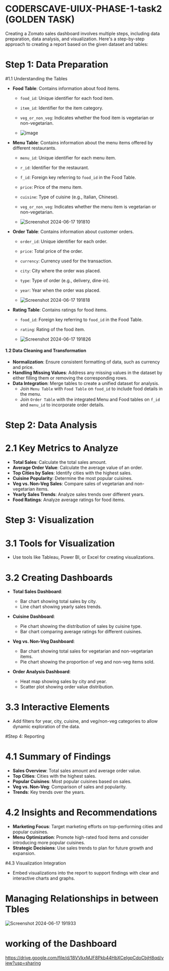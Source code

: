# CODERSCAVE-UIUX-PHASE-1-task2 (GOLDEN TASK)
Creating a Zomato sales dashboard involves multiple steps, including data preparation, data analysis, and visualization. Here's a step-by-step approach to creating a report based on the given dataset and tables:

# Step 1: Data Preparation

#1.1 Understanding the Tables
- **Food Table**: Contains information about food items.
  - `food_id`: Unique identifier for each food item.
  - `item_id`: Identifier for the item category.
  - `veg_or_non_veg`: Indicates whether the food item is vegetarian or non-vegetarian.
 
  - ![image](https://github.com/anuj7860/CODERSCAVE-UIUX-PHASE-1-task2/assets/138881508/4898ee99-12b8-4b15-a418-35efe848ed5d)


- **Menu Table**: Contains information about the menu items offered by different restaurants.
  - `menu_id`: Unique identifier for each menu item.
  - `r_id`: Identifier for the restaurant.
  - `f_id`: Foreign key referring to `food_id` in the Food Table.
  - `price`: Price of the menu item.
  - `cuisine`: Type of cuisine (e.g., Italian, Chinese).
  - `veg_or_non_veg`: Indicates whether the menu item is vegetarian or non-vegetarian.
 
  - ![Screenshot 2024-06-17 191810](https://github.com/anuj7860/CODERSCAVE-UIUX-PHASE-1-task2/assets/138881508/8a3ed2a6-279c-45e0-8ecb-0db80f866341)


- **Order Table**: Contains information about customer orders.
  - `order_id`: Unique identifier for each order.
  - `price`: Total price of the order.
  - `currency`: Currency used for the transaction.
  - `city`: City where the order was placed.
  - `type`: Type of order (e.g., delivery, dine-in).
  - `year`: Year when the order was placed.
 
  - ![Screenshot 2024-06-17 191818](https://github.com/anuj7860/CODERSCAVE-UIUX-PHASE-1-task2/assets/138881508/9bd4841a-760c-43be-9318-d2232edde60e)


- **Rating Table**: Contains ratings for food items.
  - `food_id`: Foreign key referring to `food_id` in the Food Table.
  - `rating`: Rating of the food item.
 
  - ![Screenshot 2024-06-17 191826](https://github.com/anuj7860/CODERSCAVE-UIUX-PHASE-1-task2/assets/138881508/8e3f407f-5ef9-4fe2-a0e4-5a70ccd5f837)


#### 1.2 Data Cleaning and Transformation
- **Normalization**: Ensure consistent formatting of data, such as currency and price.
- **Handling Missing Values**: Address any missing values in the dataset by either filling them or removing the corresponding rows.
- **Data Integration**: Merge tables to create a unified dataset for analysis.
  - Join `Menu Table` with `Food Table` on `food_id` to include food details in the menu.
  - Join `Order Table` with the integrated Menu and Food tables on `f_id` and `menu_id` to incorporate order details.

# Step 2: Data Analysis

# 2.1 Key Metrics to Analyze
- **Total Sales**: Calculate the total sales amount.
- **Average Order Value**: Calculate the average value of an order.
- **Top Cities by Sales**: Identify cities with the highest sales.
- **Cuisine Popularity**: Determine the most popular cuisines.
- **Veg vs. Non-Veg Sales**: Compare sales of vegetarian and non-vegetarian items.
- **Yearly Sales Trends**: Analyze sales trends over different years.
- **Food Ratings**: Analyze average ratings for food items.

# Step 3: Visualization

# 3.1 Tools for Visualization
- Use tools like Tableau, Power BI, or Excel for creating visualizations.

# 3.2 Creating Dashboards
- **Total Sales Dashboard**:
  - Bar chart showing total sales by city.
  - Line chart showing yearly sales trends.
  
- **Cuisine Dashboard**:
  - Pie chart showing the distribution of sales by cuisine type.
  - Bar chart comparing average ratings for different cuisines.

- **Veg vs. Non-Veg Dashboard**:
  - Bar chart showing total sales for vegetarian and non-vegetarian items.
  - Pie chart showing the proportion of veg and non-veg items sold.

- **Order Analysis Dashboard**:
  - Heat map showing sales by city and year.
  - Scatter plot showing order value distribution.

# 3.3 Interactive Elements
- Add filters for year, city, cuisine, and veg/non-veg categories to allow dynamic exploration of the data.

#Step 4: Reporting

# 4.1 Summary of Findings
- **Sales Overview**: Total sales amount and average order value.
- **Top Cities**: Cities with the highest sales.
- **Popular Cuisines**: Most popular cuisines based on sales.
- **Veg vs. Non-Veg**: Comparison of sales and popularity.
- **Trends**: Key trends over the years.

# 4.2 Insights and Recommendations
- **Marketing Focus**: Target marketing efforts on top-performing cities and popular cuisines.
- **Menu Optimization**: Promote high-rated food items and consider introducing more popular cuisines.
- **Strategic Decisions**: Use sales trends to plan for future growth and expansion.

#4.3 Visualization Integration
- Embed visualizations into the report to support findings with clear and interactive charts and graphs.

# Managing Relationships in between Tbles

![Screenshot 2024-06-17 191933](https://github.com/anuj7860/CODERSCAVE-UIUX-PHASE-1-task2/assets/138881508/f8eaa5fc-9241-4010-86da-a6729b6d0b49)

# working of the Dashboard
https://drive.google.com/file/d/18VVkxMJF8Pkb44HbXCeIgpCdoCbjH8qd/view?usp=sharing
